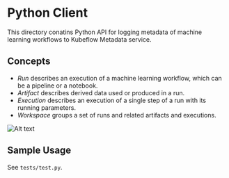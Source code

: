 # Python Client

This directory conatins Python API for logging metadata of machine learning workflows to Kubeflow Metadata service.

## Concepts
- _Run_ describes an execution of a machine learning workflow, which can be a pipeline or a notebook.
- _Artifact_ describes derived data used or produced in a run.
- _Execution_ describes an execution of a single step of a run with its running parameters.
- _Workspace_ groups a set of runs and related artifacts and executions.

![Alt text](concepts.jpg?raw=true "Concepts")

## Sample Usage
See `tests/test.py`.
